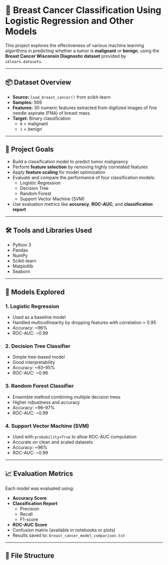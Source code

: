 # 🧬 Breast Cancer Classification Using Logistic Regression and Other Models

This project explores the effectiveness of various machine learning algorithms in predicting whether a tumor is **malignant** or **benign**, using the **Breast Cancer Wisconsin Diagnostic dataset** provided by `sklearn.datasets`.

---

## 📦 Dataset Overview

- **Source:** `load_breast_cancer()` from scikit-learn
- **Samples:** 569
- **Features:** 30 numeric features extracted from digitized images of fine needle aspirate (FNA) of breast mass.
- **Target:** Binary classification
  - `0` = malignant
  - `1` = benign

---

## 🎯 Project Goals

- Build a classification model to predict tumor malignancy
- Perform **feature selection** by removing highly correlated features
- Apply **feature scaling** for model optimization
- Evaluate and compare the performance of four classification models:
  - Logistic Regression
  - Decision Tree
  - Random Forest
  - Support Vector Machine (SVM)
- Use evaluation metrics like **accuracy**, **ROC-AUC**, and **classification report**

---

## 🛠️ Tools and Libraries Used

- Python 3
- Pandas
- NumPy
- Scikit-learn
- Matplotlib
- Seaborn

---

## 🧪 Models Explored

### 1. Logistic Regression
- Used as a baseline model
- Handled multicollinearity by dropping features with correlation > 0.95
- Accuracy: ~96%
- ROC-AUC: ~0.99

### 2. Decision Tree Classifier
- Simple tree-based model
- Good interpretability
- Accuracy: ~93–95%
- ROC-AUC: ~0.96

### 3. Random Forest Classifier
- Ensemble method combining multiple decision trees
- Higher robustness and accuracy
- Accuracy: ~96–97%
- ROC-AUC: ~0.99

### 4. Support Vector Machine (SVM)
- Used with `probability=True` to allow ROC-AUC computation
- Accurate on clean and scaled datasets
- Accuracy: ~96%
- ROC-AUC: ~0.99

---

## 📈 Evaluation Metrics

Each model was evaluated using:

- **Accuracy Score**
- **Classification Report**
  - Precision
  - Recall
  - F1-score
- **ROC-AUC Score**
- Confusion matrix (available in notebooks or plots)
- Results saved to: `breast_cancer_model_comparison.txt`

---

## 🧾 File Structure

